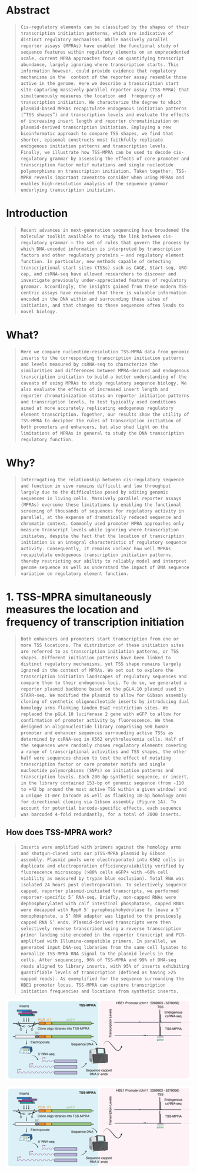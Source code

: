 # Abstract

> ```Cis-regulatory elements can be classified by the shapes of their transcription initiation patterns, which are indicative of distinct regulatory mechanisms. While massively parallel reporter assays (MPRAs) have enabled the functional study of sequence features within regulatory elements on an unprecedented  scale, current MPRA approaches focus on quantifying transcript abundance, largely ignoring where transcription starts. This information however, could provide evidence that regulatory mechanisms in the  context of the reporter assay resemble those active in the genome. Here we describe a transcription start site-capturing massively parallel reporter assay (TSS-MPRA) that simultaneously measures the location and  frequency of transcription initiation. We characterize the degree to which plasmid-based MPRAs recapitulate endogenous initiation patterns (“TSS shapes”) and transcription levels and evaluate the effects of increasing insert length and reporter chromatinization on plasmid-derived transcription initiation. Employing a new bioinformatic approach to compare TSS shapes, we find that shorter, episomal constructs most faithfully replicate endogenous initiation patterns and transcription levels. Finally, we illustrate how TSS-MPRA can be used to decode cis-regulatory grammar by assessing the effects of core promoter and transcription factor motif mutations and single nucleotide polymorphisms on transcription initiation. Taken together, TSS-MPRA reveals important caveatsto consider when using MPRAs and enables high-resolution analysis of the sequence grammar underlying transcription initiation.```

# Introduction

> ```Recent advances in next-generation sequencing have broadened the molecular toolkit available to study the link between cis-regulatory grammar — the set of rules that govern the process by which DNA-encoded information is interpreted by transcription factors and other regulatory proteins — and regulatory element function. In particular, new methods capable of detecting transcriptional start sites (TSSs) such as CAGE, Start-seq, GRO-cap, and csRNA-seq have allowed researchers to discover and investigate previously under-appreciated features of regulatory grammar. Accordingly, the insights gained from these modern TSS-centric assays have revealed that there is valuable information encoded in the DNA within and surrounding these sites of initiation, and that changes to these sequences often leads to novel biology.```

# What?

> ```Here we compare nucleotide-resolution TSS-MPRA data from genomic inserts to the corresponding transcription initiation patterns and levels measured by csRNA-seq to characterize the similarities and differences between MPRA-derived and endogenous transcription initiation to build a better understanding of the caveats of using MPRAs to study regulatory sequence biology. We also evaluate the effects of increased insert length and reporter chromatinization status on reporter initiation patterns and transcription levels, to test typically used conditions aimed at more accurately replicating endogenous regulatory element transcription. Together, our results show the utility of TSS-MPRA to decipher the rules of transcription initiation of both promoters and enhancers, but also shed light on the limitations of MPRAs in general to study the DNA transcription regulatory function.```

# Why?

> ```Interrogating the relationship between cis-regulatory sequence and function in vivo remains difficult and low throughput largely due to the difficulties posed by editing genomic sequences in living cells. Massively parallel reporter assays (MPRAs) overcome these limitations by enabling the functional screening of thousands of sequences for regulatory activity in parallel, at the expense of dramatically reduced sequence and chromatin context. Commonly used promoter MPRA approaches only measure transcript levels while ignoring where transcription initiates, despite the fact that the location of transcription initiation is an integral characteristic of regulatory sequence activity. Consequently, it remains unclear how well MPRAs recapitulate endogenous transcription initiation patterns, thereby restricting our ability to reliably model and interpret genome sequence as well as understand the impact of DNA sequence variation on regulatory element function.```

# 1. TSS-MPRA simultaneously measures the location and frequency of transcription initiation

> ```Both enhancers and promoters start transcription from one or more TSS locations. The distribution of these initiation sites are referred to as transcription initiation patterns, or TSS shapes. Different initiation patterns have been linked to distinct regulatory mechanisms, yet TSS shape remains largely ignored in the context of MPRAs. We set out to explore the transcription initiation landscapes of regulatory sequences and compare them to their endogenous loci. To do so, we generated a reporter plasmid backbone based on the pGL4.10 plasmid used in STARR-seq. We modified the plasmid to allow for Gibson assembly cloning of synthetic oligonucleotide inserts by introducing dual homology arms flanking tandem BsaI restriction sites. We replaced the pGL4.10 luciferase 2 gene with eGFP to allow for confirmation of promoter activity by fluorescence. We then designed an oligonucleotide library comprising 500 human promoter and enhancer sequences surrounding active TSSs as determined by csRNA-seq in K562 erythroleukemia cells. Half of the sequences were randomly chosen regulatory elements covering a range of transcriptional activities and TSS shapes, the other half were sequences chosen to test the effect of mutating transcription factor or core promoter motifs and single nucleotide polymorphisms (SNPs) on initiation patterns and transcription levels. Each 200-bp synthetic sequence, or insert, in the library contained 153-bp of genomic sequence (from -110 to +42 bp around the most active TSS within a given window) and a unique 11-mer barcode as well as flanking 18-bp homology arms for directional cloning via Gibson assembly (Figure 1A). To account for potential barcode-specific effects, each sequence was barcoded 4-fold redundantly, for a total of 2000 inserts.```

## How does TSS-MPRA work?

> ```Inserts were amplified with primers against the homology arms and shotgun-cloned into our pTSS-MPRA plasmid by Gibson assembly. Plasmid pools were electroporated into K562 cells in duplicate and electroporation efficiency/viability verified by fluorescence microscopy (>80% cells eGFP+ with ~60% cell viability as measured by trypan blue exclusion). Total RNA was isolated 24 hours post electroporation. To selectively sequence capped, reporter plasmid-initiated transcripts, we performed reporter-specific 5’ RNA-seq. Briefly, non-capped RNAs were dephosphorylated with calf intestinal phosphatase, capped RNAs were decapped with RppH 5’ pyrophosphohydrolase to leave a 5’ monophosphate, a 5’ RNA adapter was ligated to the previously capped RNA 5’ ends. Plasmid-derived transcripts were then selectively reverse transcribed using a reverse transcription primer landing site encoded in the reporter transcript and PCR-amplified with Illumina-compatible primers. In parallel, we generated input DNA-seq libraries from the same cell lysates to normalize TSS-MPRA RNA signal to the plasmid levels in the cells. After sequencing, 96% of TSS-MPRA and 99% of DNA-seq reads aligned to library inserts, with 95% of inserts exhibiting quantifiable levels of transcription (defined as having >25 mapped reads). As exemplified for the sequence surrounding the HBE1 promoter locus, TSS-MPRA can capture transcription initiation frequencies and locations from synthetic inserts.```

![Fig1-1](fig1-1.png)

 <p align="center">
    <img src="https://github.com/c-guzman/keystone_conference/blob/gh-pages/fig1-1.png" alt="Fig1-1">
 </p>
